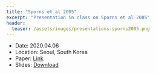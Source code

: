 ```yaml
---
title: "Sporns et al 2005"
excerpt: "Presentation in class on Sporns et al 2005"
header:
  teaser: /assets/images/presentations-sporns2005.png
---
```

- Date: 2020.04.06
- Location: Seoul, South Korea
- Paper: [Link](https://doi.org/10.1371/journal.pcbi.0010042)
- Slides: [Download](/assets/pdfs/present-sporns2005.pdf)
